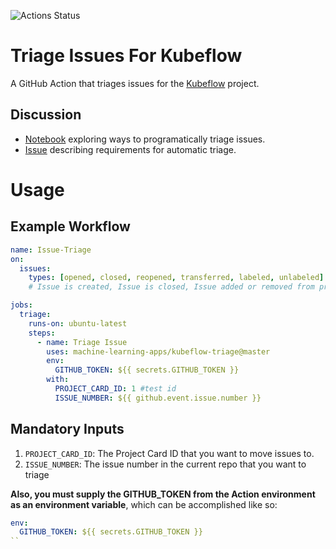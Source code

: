 ![Actions Status](https://github.com/machine-learning-apps/kubeflow-triage/workflows/Tests/badge.svg)

# Triage Issues For Kubeflow
A GitHub Action that triages issues for the [Kubeflow](https://github.com/kubeflow/) project.

## Discussion

- [Notebook](https://github.com/kubeflow/code-intelligence/blob/master/Issue_Triage/notebooks/triage.ipynb) exploring ways to programatically triage issues.
- [Issue](https://github.com/kubeflow/community/issues/278) describing requirements for automatic triage.

# Usage

## Example Workflow

```yaml
name: Issue-Triage
on: 
  issues:
    types: [opened, closed, reopened, transferred, labeled, unlabeled]
    # Issue is created, Issue is closed, Issue added or removed from projects, Labels added/removed

jobs:
  triage:
    runs-on: ubuntu-latest
    steps:
      - name: Triage Issue
        uses: machine-learning-apps/kubeflow-triage@master
        env:
          GITHUB_TOKEN: ${{ secrets.GITHUB_TOKEN }}
        with:
          PROJECT_CARD_ID: 1 #test id
          ISSUE_NUMBER: ${{ github.event.issue.number }}
```

## Mandatory Inputs

1. `PROJECT_CARD_ID`: The Project Card ID that you want to move issues to.
2. `ISSUE_NUMBER`: The issue number in the current repo that you want to triage

**Also, you must supply the GITHUB_TOKEN from the Action environment as an environment variable**, which can be accomplished like so:

```yaml
env:
  GITHUB_TOKEN: ${{ secrets.GITHUB_TOKEN }}
``
